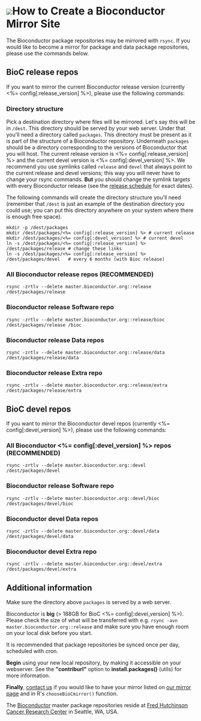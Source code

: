 # ![](/images/icons/magnifier.gif)How to Create a Bioconductor Mirror Site #

The Bioconductor package repositories may be mirrored with `rsync`.  If
you would like to become a mirror for package and data package
repositories, please use the commands below.

## BioC release repos ##

If you want to mirror the current Bioconductor release version
(currently <%= config[:release_version] %>),
please use the following commands:


### Directory structure

Pick a destination directory where files will be mirrored. Let's say this will be in `/dest`. 
This directory should be served by your web server.
Under that you'll need a directory called `packages`. 
This directory must be present as it is part of the structure
of a Bioconductor repository.
Underneath `packages` should be a directory corresponding to 
the versions of Bioconductor that you will host. The current
release version is <%= config[:release_version] %> and the current
devel version is <%= config[:devel_version] %>. We recommend you
use symlinks called `release` and `devel` that always point to 
the current release and devel versions; this way you will never
have to change your rsync commands. __But__ you should change the
symlink targets with every Bioconductor release (see
the [release schedule](/developers/release-schedule/) for
exact dates).

The following
commands will create the directory structure you'll need (remember
that `/dest` is just an example of the destination directory
you could use; you can put this directory anywhere on your system
where there is enough free space). 

    mkdir -p /dest/packages
    mkdir /dest/packages/<%= config[:release_version] %> # current release
    mkdir /dest/packages/<%= config[:devel_version] %> # current devel
    ln -s /dest/packages/<%= config[:release_version] %> /dest/packages/release # change these links
    ln -s /dest/packages/<%= config[:release_version] %> /dest/packages/devel   # every 6 months (with Bioc release)

### All Bioconductor release repos (RECOMMENDED) ###

    rsync -zrtlv --delete master.bioconductor.org::release /dest/packages/release

### Bioconductor release Software repo ###

    rsync -zrtlv --delete master.bioconductor.org::release/bioc /dest/packages/release /bioc

### Bioconductor release Data repos ###

    rsync -zrtlv --delete master.bioconductor.org::release/data /dest/packages/release/data

### Bioconductor release Extra repo ###

    rsync -zrtlv --delete master.bioconductor.org::release/extra /dest/packages/release/extra


## BioC devel repos ##

If you want to mirror the Bioconductor 
devel repos (currently <%= config[:devel_version] %>),
please use the following commands:

### All Bioconductor <%= config[:devel_version] %> repos (RECOMMENDED) ###

    rsync -zrtlv --delete master.bioconductor.org::devel /dest/packages/devel

### Bioconductor release Software repo ###

    rsync -zrtlv --delete master.bioconductor.org::devel/bioc /dest/packages/devel/bioc

### Bioconductor devel Data repos ###

    rsync -zrtlv --delete master.bioconductor.org::devel/data /dest/packages/devel/data


### Bioconductor devel Extra repo ###

    rsync -zrtlv --delete master.bioconductor.org::devel/extra /dest/packages/devel/extra


## Additional information ##

Make sure the directory above `packages` is served by
a web server. 

Bioconductor is **big** (> 188GB for BioC <%= config[:devel_version] %>). Please check the size of
what will be transferred with e.g. `rsync -avn master.bioconductor.org::release`
and make sure you have enough room on your local disk before you
start.

It is recommended that package repositories be synced once per day,
scheduled with cron.

**Begin** using your new local repository, by making it accessible on
your webserver. See the **"contriburl"** option to
**install.packages()** (utils) for more information.

**Finally**, [contact us](mailto:webmaster@bioconductor.org) if you
would like to have your mirror listed on 
[our mirror page](/about/mirrors/) and in R's
<code>chooseBioCmirror()</code> function.

The [Bioconductor](/) master package repositories reside at [Fred
Hutchinson Cancer Research Center](http://www.fhcrc.org/) in Seattle,
WA, USA.
